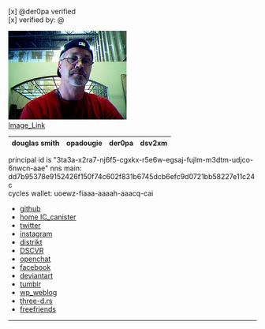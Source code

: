 
[x] @der0pa verified  
[x]  verified by: @<username>

![Image of @der0pa](pfp.jpg)  
[Image_Link](https://lynis-qyaaa-aaaah-aaogq-cai.raw.ic0.app/nft/12)
 
douglas smith |opadougie | der0pa | dsv2xm   
------------ | ------------- | ---------- | ---------

principal id is "3ta3a-x2ra7-nj6f5-cgxkx-r5e6w-egsaj-fujlm-m3dtm-udjco-6nwcn-aae"
nns main:  dd7b95378e9152426f150f74c602f831b6745dcb6efc9d0721bb58227e11c24c   
cycles wallet: uoewz-fiaaa-aaaah-aaacq-cai   
    
- [github](https://github.com/der0pa) 
- [home IC_canister](https://lynis-qyaaa-aaaah-aaogq-cai.raw.ic0.app/)  
- [twitter](https://twitter.com/dsv2xm)  
- [instagram](https://www.instagram.com/dougie__/)  
- [distrikt](https://az5sd-cqaaa-aaaae-aaarq-cai.ic0.app/u/der0pa)  
- [DSCVR](https://h5aet-waaaa-aaaab-qaamq-cai.raw.ic0.app/user/DER0PAD)  
- [openchat](https://7e6iv-biaaa-aaaaf-aaada-cai.ic0.app/0ccc5ad1dbb81d49d780a2d24f058fb9)  
- [facebook](https://www.facebook.com/dougie.smith.5454)
- [deviantart](https://www.deviantart.com/dsv2xm)  
- [tumblr](https://der0pa.tumblr.com)
- [wp_weblog](https://der0pa.wordpress.com/)
- [three-d.rs](https://zri5z-hiaaa-aaaaj-qaa4q-cai.raw.ic0.app)
- [freefriends](http://freefriends.org/dsmith/)
 ---------------------------------------------------------

